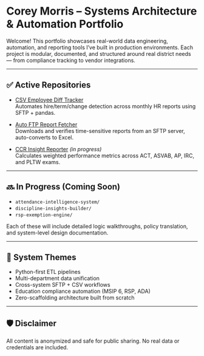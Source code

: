 # Corey Morris – Systems Architecture & Automation Portfolio

Welcome! This portfolio showcases real-world data engineering, automation, and reporting tools I’ve built in production environments. Each project is modular, documented, and structured around real district needs — from compliance tracking to vendor integrations.

---

## ✅ Active Repositories

- [CSV Employee Diff Tracker](https://github.com/coreyrm7/csv-employee-diff-tracker)  
  Automates hire/term/change detection across monthly HR reports using SFTP + pandas.

- [Auto FTP Report Fetcher](https://github.com/coreyrm7/auto-ftp-report-fetcher)  
  Downloads and verifies time-sensitive reports from an SFTP server, auto-converts to Excel.

- [CCR Insight Reporter](https://github.com/coreyrm7/ccr-insight-reporter) *(in progress)*  
  Calculates weighted performance metrics across ACT, ASVAB, AP, IRC, and PLTW exams.

---

## 🔜 In Progress (Coming Soon)

- `attendance-intelligence-system/`  
- `discipline-insights-builder/`  
- `rsp-exemption-engine/`

Each of these will include detailed logic walkthroughs, policy translation, and system-level design documentation.

---

## 🧠 System Themes

- Python-first ETL pipelines
- Multi-department data unification
- Cross-system SFTP + CSV workflows
- Education compliance automation (MSIP 6, RSP, ADA)
- Zero-scaffolding architecture built from scratch

---

## 🛡️ Disclaimer

All content is anonymized and safe for public sharing. No real data or credentials are included.

